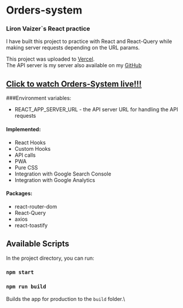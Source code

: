 # Orders-system
### Liron Vaizer`s React practice

I have built this project to practice with React and React-Query while making server requests depending on the URL params.
<br/>


This project was uploaded to [Vercel](https://www.vercel.com/).
<br/>
The API server is my server also available on my [GitHub](https://github.com/lvaizer/orders_server)

## [Click to watch Orders-System live!!!](https://orders-system-eta.vercel.app/)

###Environment variables:
- REACT_APP_SERVER_URL - the API server URL for handling the API requests 

#### Implemented:
* React Hooks
* Custom Hooks
* API calls
* PWA
* Pure CSS
* Integration with Google Search Console
* Integration with Google Analytics

#### Packages:
* react-router-dom
* React-Query
* axios
* react-toastify


## Available Scripts

In the project directory, you can run:

### `npm start`

### `npm run build`

Builds the app for production to the `build` folder.\
